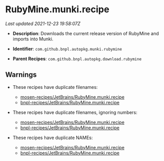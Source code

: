 # RubyMine.munki.recipe

_Last updated 2021-12-23 19:58:07Z_

- **Description**: Downloads the current release version of RubyMine and imports into Munki.

- **Identifier**: `com.github.bnpl.autopkg.munki.rubymine`

- **Parent Recipes**: `com.github.bnpl.autopkg.download.rubymine`

## Warnings

- These recipes have duplicate filenames:
    - [mosen-recipes/JetBrains/RubyMine.munki.recipe](/autopkg-dupe-tracker/mosen-recipes/JetBrains/RubyMine.munki.recipe)
    - [bnpl-recipes/JetBrains/RubyMine.munki.recipe](/autopkg-dupe-tracker/bnpl-recipes/JetBrains/RubyMine.munki.recipe)

- These recipes have duplicate filenames, ignoring numbers:
    - [mosen-recipes/JetBrains/RubyMine.munki.recipe](/autopkg-dupe-tracker/mosen-recipes/JetBrains/RubyMine.munki.recipe)
    - [bnpl-recipes/JetBrains/RubyMine.munki.recipe](/autopkg-dupe-tracker/bnpl-recipes/JetBrains/RubyMine.munki.recipe)

- These recipes have duplicate NAMEs:
    - [mosen-recipes/JetBrains/RubyMine.munki.recipe](/autopkg-dupe-tracker/mosen-recipes/JetBrains/RubyMine.munki.recipe)
    - [bnpl-recipes/JetBrains/RubyMine.munki.recipe](/autopkg-dupe-tracker/bnpl-recipes/JetBrains/RubyMine.munki.recipe)